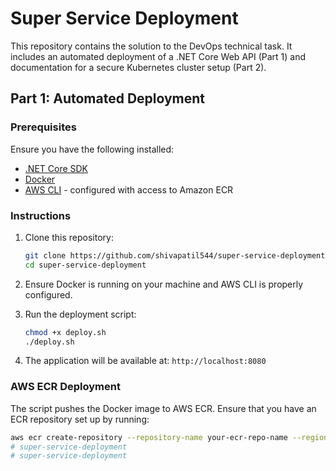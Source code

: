# Super Service Deployment

This repository contains the solution to the DevOps technical task. It includes an automated deployment of a .NET Core Web API (Part 1) and documentation for a secure Kubernetes cluster setup (Part 2).

## Part 1: Automated Deployment

### Prerequisites

Ensure you have the following installed:
- [.NET Core SDK](https://dotnet.microsoft.com/download/dotnet-core)
- [Docker](https://www.docker.com/get-started)
- [AWS CLI](https://aws.amazon.com/cli/) - configured with access to Amazon ECR

### Instructions

1. Clone this repository:

    ```bash
    git clone https://github.com/shivapatil544/super-service-deployment.git
    cd super-service-deployment
    ```

2. Ensure Docker is running on your machine and AWS CLI is properly configured.

3. Run the deployment script:

    ```bash
    chmod +x deploy.sh
    ./deploy.sh
    ```

4. The application will be available at: `http://localhost:8080`

### AWS ECR Deployment

The script pushes the Docker image to AWS ECR. Ensure that you have an ECR repository set up by running:

```bash
aws ecr create-repository --repository-name your-ecr-repo-name --region your-region
# super-service-deployment
# super-service-deployment
